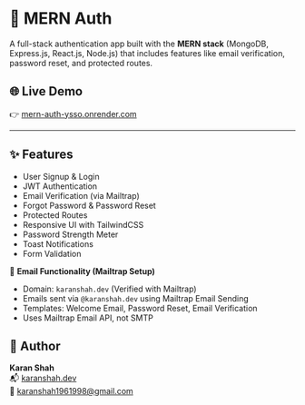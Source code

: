# 🔐 MERN Auth

A full-stack authentication app built with the **MERN stack** (MongoDB, Express.js, React.js, Node.js) that includes features like email verification, password reset, and protected routes.

## 🌐 Live Demo

👉 [mern-auth-ysso.onrender.com](https://mern-auth-ysso.onrender.com)

---

## ✨ Features

- User Signup & Login
- JWT Authentication
- Email Verification (via Mailtrap)
- Forgot Password & Password Reset
- Protected Routes
- Responsive UI with TailwindCSS
- Password Strength Meter
- Toast Notifications
- Form Validation

📩 **Email Functionality (Mailtrap Setup)**

- Domain: `karanshah.dev` (Verified with Mailtrap)
- Emails sent via `@karanshah.dev` using Mailtrap Email Sending
- Templates: Welcome Email, Password Reset, Email Verification
- Uses Mailtrap Email API, not SMTP


## 🙌 Author

**Karan Shah**  
📬 [karanshah.dev](https://karanshah.dev)  
📧 [karanshah1961998@gmail.com](mailto:karanshah1961998@gmail.com)
